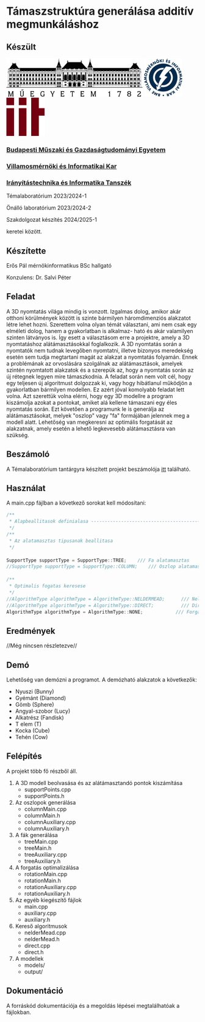 # Támaszstruktúra generálása additív megmunkáláshoz

## Készült

<img src="BMElogo.png" alt="BME" width="357" height="100">
<img src="VIKlogo.jpg" alt="VIK" width="100" height="100">
<img src="IITlogo.png" alt="IIT" width="100" height="100">

### [Budapesti Műszaki és Gazdaságtudományi Egyetem](https://www.bme.hu)
### [Villamosmérnöki és Informatikai Kar](https://www.vik.bme.hu)
### [Irányítástechnika és Informatika Tanszék](https://www.iit.bme.hu)
Témalaboratórium 2023/2024-1

Önálló laboratórium 2023/2024-2

Szakdolgozat készítés 2024/2025-1

keretei között.

## Készítette
Erős Pál mérnökinformatikus BSc hallgató

Konzulens: Dr. Salvi Péter

## Feladat

A 3D nyomtatás világa mindig is vonzott. Izgalmas dolog, amikor akár otthoni körülmények
között is szinte bármilyen háromdimenziós alakzatot létre lehet hozni. Szerettem volna
olyan témát választani, ami nem csak egy elméleti dolog, hanem a gyakorlatban is alkalmaz-
ható és akár valamilyen szinten látványos is. Így esett a választásom erre a projektre, amely
a 3D nyomtatáshoz alátámasztásokkal foglalkozik. A 3D nyomtatás során a nyomtatók nem
tudnak levegőben nyomtatni, illetve bizonyos meredekség esetén sem tudja megtartani
magát az alakzat a nyomtatás folyamán. Ennek a problémának az orvoslására szolgálnak
az alátámasztások, amelyek szintén nyomtatott alakzatok és a szerepük az,
hogy a nyomtatás során az új rétegnek legyen mire támaszkodnia. A feladat során nem
volt cél, hogy egy teljesen új algoritmust dolgozzak ki, vagy hogy hibátlanul működjön
a gyakorlatban bármilyen modellen. Ez azért jóval komolyabb feladat lett volna. Azt
szerettük volna elérni, hogy egy 3D modellre a program kiszámolja azokat a pontokat,
amiket alá kellene támaszani egy éles nyomtatás során. Ezt követően a programunk le is generálja 
az alátámasztásokat, melyek "oszlop" vagy "fa" formájában jelennek meg a modell alatt. 
Lehetőség van megkeresni az optimális forgatását az alakzatnak, amely esetén a lehető legkevesebb
alátámasztásra van szükség.

## Beszámoló
A Témalaboratórium tantárgyra készített projekt beszámolója [itt](ErosPal_BTMLYV_TemalabBeszam.pdf) található.

## Használat
A main.cpp fájlban a következő sorokat kell módosítani:
```cpp
/**
 * Alapbeallitasok definialasa -----------------------------------------------------------------------------------------
 */
/**
 * Az alatamasztas tipusanak beallitasa
 */

SupportType supportType = SupportType::TREE;    /// Fa alatamasztas
//SupportType supportType = SupportType::COLUMN;    /// Oszlop alatamasztas

/**
 * Optimalis fogatas keresese
 */
//AlgorithmType algorithmType = AlgorithmType::NELDERMEAD;      /// Nelder-Mead algoritmus
//AlgorithmType algorithmType = AlgorithmType::DIRECT;          /// Direct algoritmus
AlgorithmType algorithmType = AlgorithmType::NONE;            /// Forgatas nelkul
```

## Eredmények
//Még nincsen részletezve//

## Demó
Lehetőség van demózni a programot. A demózható alakzatok a következők:
* Nyuszi (Bunny)
* Gyémánt (Diamond)
* Gömb (Sphere)
* Angyal-szobor (Lucy)
* Alkatrész (Fandisk)
* T elem (T)
* Kocka (Cube)
* Tehén (Cow)

## Felépítés
A projekt több fő részből áll.
1. A 3D modell beolvasása és az alátámasztandó pontok kiszámítása
   * supportPoints.cpp
   * supportPoints.h
2. Az oszlopok generálása
   * columnMain.cpp
   * columnMain.h
   * columnAuxiliary.cpp
   * columnAuxiliary.h
3. A fák generálása
   * treeMain.cpp
   * treeMain.h
   * treeAuxiliary.cpp
   * treeAuxiliary.h
4. A forgatás optimalizálása
   * rotationMain.cpp
   * rotationMain.h
   * rotationAuxiliary.cpp
   * rotationAuxiliary.h
5. Az egyéb kiegészítő fájlok
    * main.cpp
    * auxiliary.cpp
    * auxiliary.h
6. Kereső algoritmusok
    * nelderMead.cpp
    * nelderMead.h
    * direct.cpp
    * direct.h
7. A modellek
    * models/
    * output/

## Dokumentáció
A forráskód dokumentációja és a megoldás lépései megtalálhatóak a fájlokban.